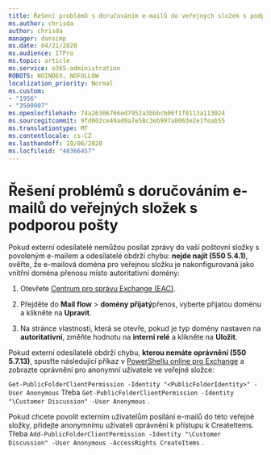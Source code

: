 ```yaml
---
title: Řešení problémů s doručováním e-mailů do veřejných složek s podporou pošty
ms.author: chrisda
author: chrisda
manager: dansimp
ms.date: 04/21/2020
ms.audience: ITPro
ms.topic: article
ms.service: o365-administration
ROBOTS: NOINDEX, NOFOLLOW
localization_priority: Normal
ms.custom:
- "1956"
- "3500007"
ms.openlocfilehash: 74a26306766ed7952a3bbbcb06f1f0113a113024
ms.sourcegitcommit: 9fd002ce49ad9a7e58c3eb997a8063e2e1feab55
ms.translationtype: MT
ms.contentlocale: cs-CZ
ms.lasthandoff: 10/06/2020
ms.locfileid: "48366457"
---
```

# <a name="fix-email-delivery-issues-to-mail-enabled-public-folders"></a>Řešení problémů s doručováním e-mailů do veřejných složek s podporou pošty

Pokud externí odesílatelé nemůžou posílat zprávy do vaší poštovní složky s povoleným e-mailem a odesílatelé obdrží chybu: **nejde najít (550 5.4.1)**, ověřte, že e-mailová doména pro veřejnou složku je nakonfigurovaná jako vnitřní doména přenosu místo autoritativní domény:

1. Otevřete [Centrum pro správu Exchange (EAC)](https://docs.microsoft.com/Exchange/exchange-admin-center).

2. Přejděte do **Mail flow** \> **domény přijatý**přenos, vyberte přijatou doménu a klikněte na **Upravit**.

3. Na stránce vlastnosti, která se otevře, pokud je typ domény nastaven na **autoritativní**, změňte hodnotu na **interní relé** a klikněte na **Uložit**.

Pokud externí odesílatelé obdrží chybu, **kterou nemáte oprávnění (550 5.7.13)**, spusťte následující příkaz v [PowerShellu online pro Exchange](https://docs.microsoft.com/powershell/exchange/exchange-online/connect-to-exchange-online-powershell/connect-to-exchange-online-powershell) a zobrazte oprávnění pro anonymní uživatele ve veřejné složce:

`Get-PublicFolderClientPermission -Identity "<PublicFolderIdentity>" -User Anonymous` Třeba `Get-PublicFolderClientPermission -Identity "\Customer Discussion" -User Anonymous` .

Pokud chcete povolit externím uživatelům posílání e-mailů do této veřejné složky, přidejte anonymnímu uživateli oprávnění k přístupu k CreateItems. Třeba `Add-PublicFolderClientPermission -Identity "\Customer Discussion" -User Anonymous -AccessRights CreateItems` .
